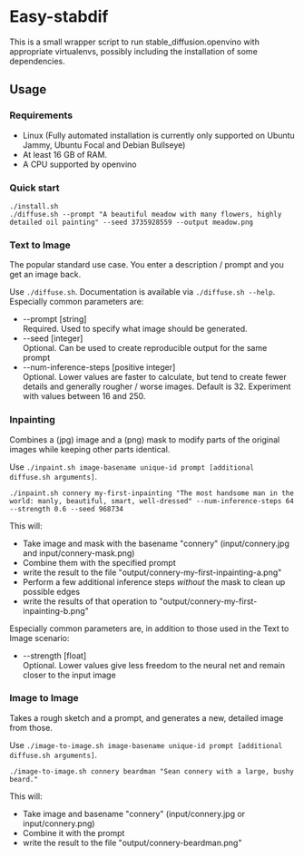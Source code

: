 # Easy-stabdif

This is a small wrapper script to run stable_diffusion.openvino with appropriate virtualenvs, possibly including the installation of some dependencies.

## Usage

### Requirements

* Linux (Fully automated installation is currently only supported on Ubuntu Jammy, Ubuntu Focal and Debian Bullseye)
* At least 16 GB of RAM.
* A CPU supported by openvino

### Quick start

```shell
./install.sh
./diffuse.sh --prompt "A beautiful meadow with many flowers, highly detailed oil painting" --seed 3735928559 --output meadow.png
```

### Text to Image

The popular standard use case. You enter a description / prompt and you get an image back.

Use `./diffuse.sh`. Documentation is available via `./diffuse.sh --help`. Especially common parameters are:

* --prompt [string]  
  Required. Used to specify what image should be generated.
* --seed [integer]  
  Optional. Can be used to create reproducible output for the same prompt
* --num-inference-steps [positive integer]  
  Optional. Lower values are faster to calculate, but tend to create fewer details and generally rougher / worse images. Default is 32. Experiment with values between 16 and 250.

### Inpainting

Combines a (jpg) image and a (png) mask to modify parts of the original images while keeping other parts identical.

Use `./inpaint.sh image-basename unique-id prompt [additional diffuse.sh arguments]`.

```shell
./inpaint.sh connery my-first-inpainting "The most handsome man in the world: manly, beautiful, smart, well-dressed" --num-inference-steps 64 --strength 0.6 --seed 968734
```

This will:

* Take image and mask with the basename "connery" (input/connery.jpg and input/connery-mask.png)
* Combine them with the specified prompt
* write the result to the file "output/connery-my-first-inpainting-a.png"
* Perform a few additional inference steps _without_ the mask to clean up possible edges
* write the results of that operation to "output/connery-my-first-inpainting-b.png"

Especially common parameters are, in addition to those used in the Text to Image scenario:

* --strength [float]  
  Optional. Lower values give less freedom to the neural net and remain closer to the input image

### Image to Image

Takes a rough sketch and a prompt, and generates a new, detailed image from those.

Use `./image-to-image.sh image-basename unique-id prompt [additional diffuse.sh arguments]`.

```shell
./image-to-image.sh connery beardman "Sean connery with a large, bushy beard."  
```

This will:

* Take image and basename "connery" (input/connery.jpg or input/connery.png)
* Combine it with the prompt
* write the result to the file "output/connery-beardman.png"